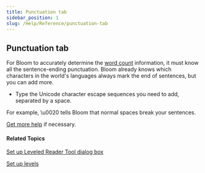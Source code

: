 ```yaml
---
title: Punctuation tab
sidebar_position: 1
slug: /Help/Reference/punctuation-tab
---
```


## Punctuation tab

For Bloom to accurately determine the [word count](Review_Count_and_Length_information.md) information, it must know all the sentence-ending punctuation. Bloom already knows which characters in the world's languages always mark the end of sentences, but you can add more.

-   Type the Unicode character escape sequences you need to add, separated by a space.
    

For example, \\u0020 tells Bloom that normal spaces break your sentences.

[Get more help](../../../Overview/Get_More_Help.md) if necessary.

#### Related Topics

[Set up Leveled Reader Tool dialog box](Set_up_Leveled_Reader_Tool_dialog_box.md)

[Set up levels](Set_up_Levels.md)
